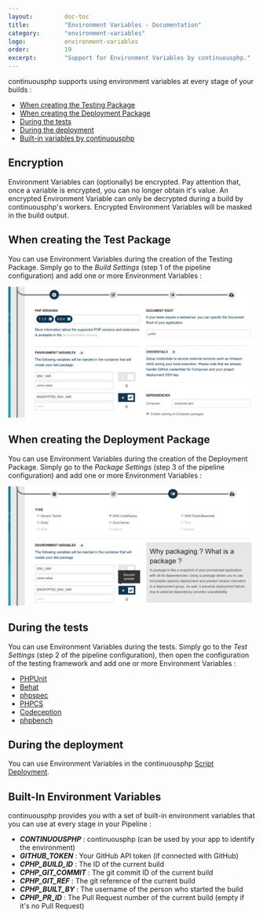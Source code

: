```yaml
---
layout:         doc-toc
title:          "Environment Variables - Documentation"
category:       "environment-variables"
logo:           environment-variables
order:          19
excerpt:        "Support for Environment Variables by continuousphp."
---
```

continuousphp supports using environment variables at every stage of your builds :

* [When creating the Testing Package](/documentation/environment-variables#when-creating-the-test-package)
* [When creating the Deployment Package](/documentation/environment-variables#when-creating-the-deployment-package)
* [During the tests](/documentation/environment-variables#during-the-tests)
* [During the deployment](/documentation/environment-variables#during-the-deployment)
* [Built-in variables by continuousphp](/documentation/environment-variables#built-in-environment-variables)

## Encryption

Environment Variables can (optionally) be encrypted. Pay attention that, once a variable is encrypted, you can no longer obtain
it's value. An encrypted Environment Variable can only be decrypted during a build by continuousphp's workers. Encrypted
Environment Variables will be masked in the build output.

## When creating the Test Package

You can use Environment Variables during the creation of the Testing Package. Simply go to the *Build Settings* (step 1
of the pipeline configuration) and add one or more Environment Variables :

![Build Settings Env Vars](/assets/doc/environment-variables/build-settings.png)

## When creating the Deployment Package

You can use Environment Variables during the creation of the Deployment Package. Simply go to the *Package Settings* (step 3
of the pipeline configuration) and add one or more Environment Variables :

![Package Settings Env Vars](/assets/doc/environment-variables/package-settings.png)

## During the tests

You can use Environment Variables during the tests. Simply go to the *Test Settings* (step 2
of the pipeline configuration), then open the configuration of the testing framework and add one or more
Environment Variables :

* [PHPUnit](/documentation/testing/phpunit#environment-variables)
* [Behat](/documentation/testing/behat#environment-variables)
* [phpspec](/documentation/testing/phpspec#environment-variables)
* [PHPCS](/documentation/testing/phpcs#environment-variables)
* [Codeception](/documentation/testing/codeception#environment-variables)
* [phpbench](/documentation/testing/phpbench#environment-variables)

## During the deployment

You can use Environment Variables in the continuousphp [Script Deployment](/documentation/deployment/script#environment-variables).

## Built-In Environment Variables

continuousphp provides you with a set of built-in environment variables that you can use at every stage in your
Pipeline :

* ***CONTINUOUSPHP*** : continuousphp (can be used by your app to identify the environment)
* ***GITHUB_TOKEN*** : Your GitHub API token (if connected with GitHub)
* ***CPHP_BUILD_ID*** : The ID of the current build
* ***CPHP_GIT_COMMIT*** : The git commit ID of the current build
* ***CPHP_GIT_REF*** : The git reference of the current build
* ***CPHP_BUILT_BY*** : The username of the person who started the build
* ***CPHP_PR_ID*** : The Pull Request number of the current build (empty if it's no Pull Request)